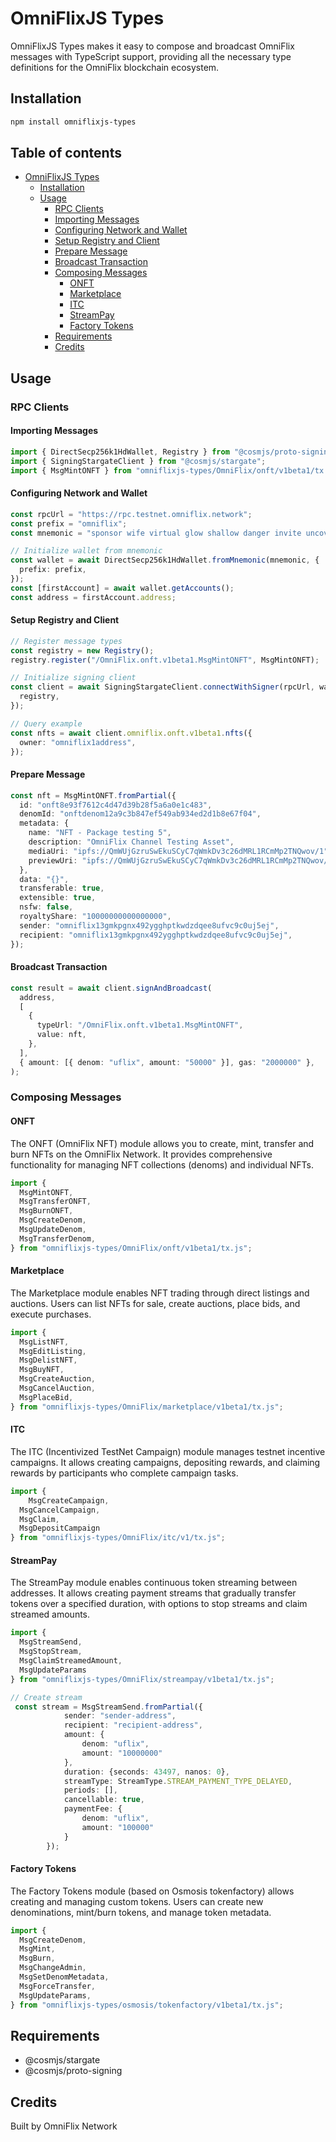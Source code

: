 # OmniFlixJS Types

OmniFlixJS Types makes it easy to compose and broadcast OmniFlix messages with
TypeScript support, providing all the necessary type definitions for the
OmniFlix blockchain ecosystem.

## Installation

```sh
npm install omniflixjs-types
```

## Table of contents

- [OmniFlixJS Types](#omniflixjs-types)
  - [Installation](#installation)
  - [Usage](#usage)
    - [RPC Clients](#rpc-clients)
    - [Importing Messages](#importing-messages)
    - [Configuring Network and Wallet](#configuring-network-and-wallet)
    - [Setup Registry and Client](#setup-registry-and-client)
    - [Prepare Message](#prepare-message)
    - [Broadcast Transaction](#broadcast-transaction)
    - [Composing Messages](#composing-messages)
      - [ONFT](#onft)
      - [Marketplace](#marketplace)
      - [ITC](#itc)
      - [StreamPay](#streampay)
      - [Factory Tokens](#factory-tokens)
    - [Requirements](#requirements)
    - [Credits](#credits)

## Usage

### RPC Clients

#### Importing Messages
```typescript
import { DirectSecp256k1HdWallet, Registry } from "@cosmjs/proto-signing";
import { SigningStargateClient } from "@cosmjs/stargate";
import { MsgMintONFT } from "omniflixjs-types/OmniFlix/onft/v1beta1/tx.js";
```

#### Configuring Network and Wallet
```typescript
const rpcUrl = "https://rpc.testnet.omniflix.network";
const prefix = "omniflix";
const mnemonic = "sponsor wife virtual glow shallow danger invite uncover salute guide toddler empty turtle seat people cruise high upon approve topple anxiety alley nose review";

// Initialize wallet from mnemonic
const wallet = await DirectSecp256k1HdWallet.fromMnemonic(mnemonic, {
  prefix: prefix,
});
const [firstAccount] = await wallet.getAccounts();
const address = firstAccount.address;
```

#### Setup Registry and Client
```typescript
// Register message types
const registry = new Registry();
registry.register("/OmniFlix.onft.v1beta1.MsgMintONFT", MsgMintONFT);

// Initialize signing client
const client = await SigningStargateClient.connectWithSigner(rpcUrl, wallet, {
  registry,
});

// Query example
const nfts = await client.omniflix.onft.v1beta1.nfts({
  owner: "omniflix1address",
});
```

#### Prepare Message
```typescript
const nft = MsgMintONFT.fromPartial({
  id: "onft8e93f7612c4d47d39b28f5a6a0e1c483",
  denomId: "onftdenom12a9c3b847ef549ab934ed2d1b8e67f04",
  metadata: {
    name: "NFT - Package testing 5",
    description: "OmniFlix Channel Testing Asset",
    mediaUri: "ipfs://QmWUjGzruSwEkuSCyC7qWmkDv3c26dMRL1RCmMp2TNQwov/1",
    previewUri: "ipfs://QmWUjGzruSwEkuSCyC7qWmkDv3c26dMRL1RCmMp2TNQwov/1",
  },
  data: "{}",
  transferable: true,
  extensible: true,
  nsfw: false,
  royaltyShare: "10000000000000000",
  sender: "omniflix13gmkpgnx492ygghptkwdzdqee8ufvc9c0uj5ej",
  recipient: "omniflix13gmkpgnx492ygghptkwdzdqee8ufvc9c0uj5ej",
});
```

#### Broadcast Transaction
```typescript
const result = await client.signAndBroadcast(
  address,
  [
    {
      typeUrl: "/OmniFlix.onft.v1beta1.MsgMintONFT",
      value: nft,
    },
  ],
  { amount: [{ denom: "uflix", amount: "50000" }], gas: "2000000" },
);
```

### Composing Messages

#### ONFT
The ONFT (OmniFlix NFT) module allows you to create, mint, transfer and burn NFTs on the OmniFlix Network. It provides comprehensive functionality for managing NFT collections (denoms) and individual NFTs.

```typescript
import {
  MsgMintONFT,
  MsgTransferONFT,
  MsgBurnONFT,
  MsgCreateDenom,
  MsgUpdateDenom,
  MsgTransferDenom,
} from "omniflixjs-types/OmniFlix/onft/v1beta1/tx.js";
```

#### Marketplace
The Marketplace module enables NFT trading through direct listings and auctions. Users can list NFTs for sale, create auctions, place bids, and execute purchases.

```typescript
import {
  MsgListNFT,
  MsgEditListing,
  MsgDelistNFT,
  MsgBuyNFT,
  MsgCreateAuction,
  MsgCancelAuction,
  MsgPlaceBid,
} from "omniflixjs-types/OmniFlix/marketplace/v1beta1/tx.js";
```

#### ITC
The ITC (Incentivized TestNet Campaign) module manages testnet incentive campaigns. It allows creating campaigns, depositing rewards, and claiming rewards by participants who complete campaign tasks.

```typescript
import {
    MsgCreateCampaign,
  MsgCancelCampaign,
  MsgClaim,
  MsgDepositCampaign
} from "omniflixjs-types/OmniFlix/itc/v1/tx.js";
```

#### StreamPay
The StreamPay module enables continuous token streaming between addresses. It allows creating payment streams that gradually transfer tokens over a specified duration, with options to stop streams and claim streamed amounts.

```typescript
import {
  MsgStreamSend,
  MsgStopStream,
  MsgClaimStreamedAmount,
  MsgUpdateParams
} from "omniflixjs-types/OmniFlix/streampay/v1beta1/tx.js";

// Create stream
 const stream = MsgStreamSend.fromPartial({
            sender: "sender-address",
            recipient: "recipient-address",
            amount: {
                denom: "uflix",
                amount: "10000000"
            },
            duration: {seconds: 43497, nanos: 0},
            streamType: StreamType.STREAM_PAYMENT_TYPE_DELAYED,
            periods: [],
            cancellable: true,
            paymentFee: {
                denom: "uflix",
                amount: "100000"
            }
        });
```

#### Factory Tokens
The Factory Tokens module (based on Osmosis tokenfactory) allows creating and managing custom tokens. Users can create new denominations, mint/burn tokens, and manage token metadata.

```typescript
import {
  MsgCreateDenom,
  MsgMint,
  MsgBurn,
  MsgChangeAdmin,
  MsgSetDenomMetadata,
  MsgForceTransfer,
  MsgUpdateParams,
} from "omniflixjs-types/osmosis/tokenfactory/v1beta1/tx.js";
```

## Requirements

- @cosmjs/stargate
- @cosmjs/proto-signing

## Credits

Built by OmniFlix Network
